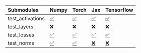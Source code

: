 | Submodules       | Numpy                                                                                                                           | Torch                                                                                                                           | Jax                                                                                                                             | Tensorflow                                                                                                                      |
|:-----------------|:--------------------------------------------------------------------------------------------------------------------------------|:--------------------------------------------------------------------------------------------------------------------------------|:--------------------------------------------------------------------------------------------------------------------------------|:--------------------------------------------------------------------------------------------------------------------------------|
| test_activations | <a href="https://github.com/unifyai/ivy/runs/7971523566?check_suite_focus=true" rel="noopener noreferrer" target="_blank">✅</a> | <a href="https://github.com/unifyai/ivy/runs/7971524017?check_suite_focus=true" rel="noopener noreferrer" target="_blank">✅</a> | <a href="https://github.com/unifyai/ivy/runs/7971524412?check_suite_focus=true" rel="noopener noreferrer" target="_blank">✅</a> | <a href="https://github.com/unifyai/ivy/runs/7971524835?check_suite_focus=true" rel="noopener noreferrer" target="_blank">✅</a> |
| test_layers      | <a href="https://github.com/unifyai/ivy/runs/7971523696?check_suite_focus=true" rel="noopener noreferrer" target="_blank">❌</a> | <a href="https://github.com/unifyai/ivy/runs/7971524126?check_suite_focus=true" rel="noopener noreferrer" target="_blank">❌</a> | <a href="https://github.com/unifyai/ivy/runs/7971524505?check_suite_focus=true" rel="noopener noreferrer" target="_blank">❌</a> | <a href="https://github.com/unifyai/ivy/runs/7971524930?check_suite_focus=true" rel="noopener noreferrer" target="_blank">❌</a> |
| test_losses      | <a href="https://github.com/unifyai/ivy/runs/7971523824?check_suite_focus=true" rel="noopener noreferrer" target="_blank">✅</a> | <a href="https://github.com/unifyai/ivy/runs/7971524226?check_suite_focus=true" rel="noopener noreferrer" target="_blank">✅</a> | <a href="https://github.com/unifyai/ivy/runs/7971524603?check_suite_focus=true" rel="noopener noreferrer" target="_blank">✅</a> | <a href="https://github.com/unifyai/ivy/runs/7971525057?check_suite_focus=true" rel="noopener noreferrer" target="_blank">✅</a> |
| test_norms       | <a href="https://github.com/unifyai/ivy/runs/7971523915?check_suite_focus=true" rel="noopener noreferrer" target="_blank">✅</a> | <a href="https://github.com/unifyai/ivy/runs/7971524307?check_suite_focus=true" rel="noopener noreferrer" target="_blank">✅</a> | <a href="https://github.com/unifyai/ivy/runs/7971524713?check_suite_focus=true" rel="noopener noreferrer" target="_blank">❌</a> | <a href="https://github.com/unifyai/ivy/runs/7971525145?check_suite_focus=true" rel="noopener noreferrer" target="_blank">❌</a> |
